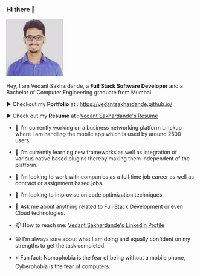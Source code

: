 ### Hi there 👋

<img src="https://github.com/vedantsakhardande/vedantsakhardande.github.io/blob/master/mypic.jpg?raw=true" alt="Vedant Sakhardande" width="150" height="150">

Hey, I am Vedant Sakhardande, a **Full Stack Software Developer** and a Bachelor of Computer Engineering graduate from Mumbai.

&#9658; Checkout my **Portfolio** at : https://vedantsakhardande.github.io/

&#9658; Check out my **Resume** at : <a href="https://docs.google.com/document/d/1DInX1YtEYAxTxpAZVglM2FkTeC1Sy5ACHXzLXtq8qmI/preview">Vedant Sakhardande's Resume</a> 

- 🔭 I’m currently working on a business networking platform Linckup where I am handling the mobile app which is used by around 2500 users.

- 🌱 I’m currently learning new frameworks as well as integration of various native based plugins thereby making them independent of the platform.

- 👯 I’m looking to work with companies as a full time job career as well as contract or assignment based jobs.

- 🤔 I’m looking to improvise on code optimization techniques.

- 💬 Ask me about anything related to Full Stack Development or even Cloud technologies.

- 📫 How to reach me: <a href="https://www.linkedin.com/in/vedantsakhardande/">Vedant Sakhardande's LinkedIn Profile</a> 

- 😄 I'm always sure about what I am doing and equally confident on my strengths to get the task completed.

- ⚡ Fun fact: Nomophobia is the fear of being without a mobile phone, Cyberphobia is the fear of computers.
